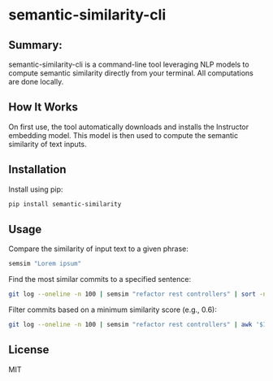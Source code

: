 # semantic-similarity-cli

## Summary:
semantic-similarity-cli is a command-line tool leveraging NLP models to compute semantic similarity directly from your terminal. All computations are done locally.

## How It Works
On first use, the tool automatically downloads and installs the Instructor embedding model. This model is then used to compute the semantic similarity of text inputs.

## Installation
Install using pip:
```bash
pip install semantic-similarity
```

## Usage
Compare the similarity of input text to a given phrase:

```bash
semsim "Lorem ipsum"
```

Find the most similar commits to a specified sentence:
```bash
git log --oneline -n 100 | semsim "refactor rest controllers" | sort -n -r | head
```

Filter commits based on a minimum similarity score (e.g., 0.6):
```bash
git log --oneline -n 100 | semsim "refactor rest controllers" | awk '$1 >= 0.6'
```

## License

MIT
